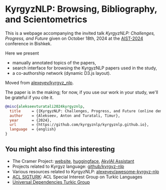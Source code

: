 # KyrgyzNLP: Browsing, Bibliography, and Scientometrics

This is a webpage accompanying the invited talk *KyrgyzNLP: Challenges, Progress, and Future* given on October 18th, 2024 at the [AIST-2024](https://aistconf.org/) conference in Bishkek.

Here we present
* manually annotated topics of the papers,
* search interface for browsing the KyrgyzNLP papers used in the study,
* a co-authorship network (dynamic D3.js layout).

Moved from [alexeyev/kyrgyz_nlp](https://alexeyev.github.io/kyrgyz_nlp/).

The paper is in the making; for now, if you use our work in your study, we'll be grateful if you cite it.

```bibtex
@misc{alekseevturatali2024kyrgyznlp,
  title     = {{KyrgyzNLP: Challenges, Progress, and Future (online demo)}},
  author    = {Alekseev, Anton and Turatali, Timur}, 
  year      = {2024},
  url       = {https://github.com/kyrgyznlp/kyrgyznlp.github.io},
  language  = {english}
}
```

## You might also find this interesting

* The Cramer Project: [website](https://thecramer.com), [huggingface](https://huggingface.co/the-cramer-project), [AkylAI Assistant](https://akylai.thecramer.com/)
* Projects related to Kyrgyz language: [github/kyrgyz-nlp](https://github.com/kyrgyz-nlp)
* Various resources related to KyrgyzNLP: [alexeyev/awesome-kyrgyz-nlp](https://github.com/alexeyev/awesome-kyrgyz-nlp)
* [ACL SIGTURK](https://sigturk.github.io/): ACL Special Interest Group on Turkic Languages
* [Universal Dependencies Turkic Group](https://github.com/ud-turkic)
